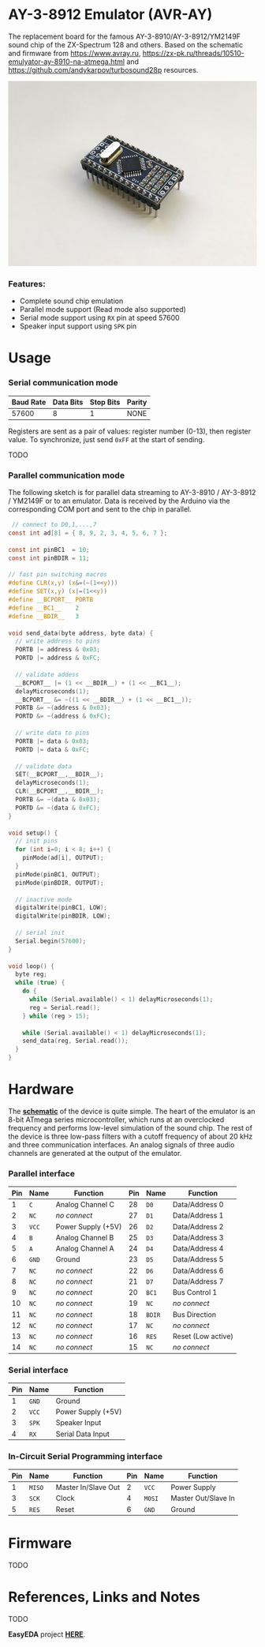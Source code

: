 # AY-3-8912 Emulator (AVR-AY)

The replacement board for the famous AY-3-8910/AY-3-8912/YM2149F sound chip of the ZX-Spectrum 128 and others. Based on the schematic and firmware from https://www.avray.ru, https://zx-pk.ru/threads/10510-emulyator-ay-8910-na-atmega.html and https://github.com/andykarpov/turbosound28p resources.

![Photo](/hardware/AY-3-8912-Emulator-v1.1_Photo.jpg)

### Features:
- Complete sound chip emulation
- Parallel mode support (Read mode also supported)
- Serial mode support using `RX` pin at speed 57600
- Speaker input support using `SPK` pin

# Usage

### Serial communication mode

Baud Rate|Data Bits|Stop Bits|Parity
-|-|-|-
57600|8|1|NONE

Registers are sent as a pair of values: register number (0-13), then register value. To synchronize, just send `0xFF` at the start of sending.

TODO

### Parallel communication mode

The following sketch is for parallel data streaming to AY-3-8910 / AY-3-8912 / YM2149F or to an emulator. Data is received by the Arduino via the corresponding COM port and sent to the chip in parallel.

```c
 // connect to D0,1,...,7
const int ad[8] = { 8, 9, 2, 3, 4, 5, 6, 7 };

const int pinBC1  = 10;
const int pinBDIR = 11;

// fast pin switching macros
#define CLR(x,y) (x&=(~(1<<y)))
#define SET(x,y) (x|=(1<<y))
#define __BCPORT__ PORTB
#define __BC1__    2
#define __BDIR__   3

void send_data(byte address, byte data) {
  // write address to pins
  PORTB |= address & 0x03;
  PORTD |= address & 0xFC;
  
  // validate addess
  __BCPORT__ |= (1 << __BDIR__) + (1 << __BC1__);
  delayMicroseconds(1);
  __BCPORT__ &= ~((1 << __BDIR__) + (1 << __BC1__));
  PORTB &= ~(address & 0x03);
  PORTD &= ~(address & 0xFC);

  // write data to pins
  PORTB |= data & 0x03;
  PORTD |= data & 0xFC;
  
  // validate data
  SET(__BCPORT__,__BDIR__);
  delayMicroseconds(1);
  CLR(__BCPORT__,__BDIR__);
  PORTB &= ~(data & 0x03);
  PORTD &= ~(data & 0xFC);
}

void setup() {
  // init pins
  for (int i=0; i < 8; i++) {
    pinMode(ad[i], OUTPUT);
  }
  pinMode(pinBC1, OUTPUT);
  pinMode(pinBDIR, OUTPUT);

  // inactive mode
  digitalWrite(pinBC1, LOW);
  digitalWrite(pinBDIR, LOW);

  // serial init
  Serial.begin(57600);
}

void loop() {
  byte reg;
  while (true) {
    do {
      while (Serial.available() < 1) delayMicroseconds(1);
      reg = Serial.read();
    } while (reg > 15);

    while (Serial.available() < 1) delayMicroseconds(1);
    send_data(reg, Serial.read());
  }
}
```

# Hardware

The **[schematic](/hardware/AY-3-8912-Emulator-v1.1_Schematic.pdf)** of the device is quite simple. The heart of the emulator is an 8-bit ATmega series microcontroller, which runs at an overclocked frequency and performs low-level simulation of the sound chip. The rest of the device is three low-pass filters with a cutoff frequency of about 20 kHz and three communication interfaces. An analog signals of three audio channels are generated at the output of the emulator.

### Parallel interface

Pin|Name|Function|Pin|Name|Function
-|-|-|-|-|-
1|`C`|Analog Channel C|28|`D0`|Data/Address 0
2|`NC`|*no connect*|27|`D1`|Data/Address 1
3|`VCC`|Power Supply (+5V)|26|`D2`|Data/Address 2
4|`B`|Analog Channel B|25|`D3`|Data/Address 3
5|`A`|Analog Channel A|24|`D4`|Data/Address 4
6|`GND`|Ground|23|`D5`|Data/Address 5
7|`NC`|*no connect*|22|`D6`|Data/Address 6
8|`NC`|*no connect*|21|`D7`|Data/Address 7
9|`NC`|*no connect*|20|`BC1`|Bus Control 1
10|`NC`|*no connect*|19|`NC`|*no connect*
11|`NC`|*no connect*|18|`BDIR`|Bus Direction
12|`NC`|*no connect*|17|`NC`|*no connect*
13|`NC`|*no connect*|16|`RES`|Reset (Low active)
14|`NC`|*no connect*|15|`NC`|*no connect*

### Serial interface

Pin|Name|Function
-|-|-
1|`GND`|Ground
2|`VCC`|Power Supply (+5V)
3|`SPK`|Speaker Input
4|`RX`| Serial Data Input

### In-Circuit Serial Programming interface

Pin|Name|Function|Pin|Name|Function
-|-|-|-|-|-
1|`MISO`|Master In/Slave Out|2|`VCC`|Power Supply
3|`SCK`|Clock|4|`MOSI`|Master Out/Slave In
5|`RES`|Reset|6|`GND`|Ground


# Firmware

TODO

# References, Links and Notes

TODO

**EasyEDA** project **[HERE](https://easyeda.com/yevgeniy.olexandrenko/avr-ay)**.
